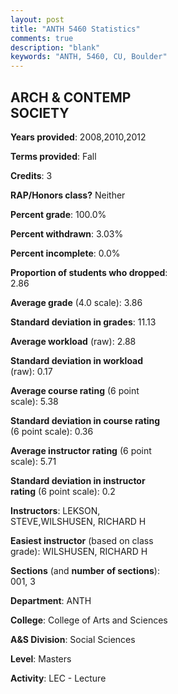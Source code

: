 ```yaml
---
layout: post
title: "ANTH 5460 Statistics"
comments: true
description: "blank"
keywords: "ANTH, 5460, CU, Boulder"
--- 
```

<head>
<script src="https://ajax.googleapis.com/ajax/libs/jquery/2.1.3/jquery.min.js"></script>
<script src="https://dl.dropboxusercontent.com/s/pc42nxpaw1ea4o9/highcharts.js?dl=0"></script>
<!-- <script src="../assets/js/highcharts.js"></script> -->
<style type="text/css">@font-face {
	font-family: "Bebas Neue";
	src: url(https://www.filehosting.org/file/details/544349/BebasNeue%20Regular.otf) format("opentype");
	}
	h1.Bebas { 
		font-family: "Bebas Neue", Verdana, Tahoma;
	}
</style>
</head>
<body>
	<div id="container" style="float: right; width: 45%; height: 88%; margin-left: 2.5%; margin-right: 2.5%;"></div>
	<script language="JavaScript">
		$(document).ready(function() {
		var chart = {type: 'column'};
		var title = {text: 'Grade Distribution'};
		var xAxis = {categories: ['A','B','C','D','F'],crosshair: true};
		var yAxis = {min: 0,title: {text: 'Percentage'}};
		var tooltip = {headerFormat: '<center><b><span style="font-size:20px">{point.key}</span></b></center>',
		               pointFormat: '<td style="padding:0"><b>{point.y:.1f}%</b></td>',
		               footerFormat: '</table>',shared: true,useHTML: true};
		var plotOptions = {column: {pointPadding: 0.0,borderWidth: 0}};  
		var credits = {enabled: false};var series= [{name: 'Percent',data: [85.29,14.71,0.0,0.0,0.0,]}];
		var json = {};
		json.chart = chart;
		json.title = title;
		json.tooltip = tooltip;
		json.xAxis = xAxis;
		json.yAxis = yAxis;  
		json.series = series;
		json.plotOptions = plotOptions;  
		json.credits = credits;
		$('#container').highcharts(json);
	});
	</script>
</body>
			   
## ARCH & CONTEMP SOCIETY

**Years provided**: 2008,2010,2012

**Terms provided**: Fall

**Credits**: 3

**RAP/Honors class?** Neither

**Percent grade**: 100.0%

**Percent withdrawn**: 3.03%

**Percent incomplete**: 0.0%

**Proportion of students who dropped**: 2.86

**Average grade** (4.0 scale): 3.86

**Standard deviation in grades**: 11.13

**Average workload** (raw): 2.88

**Standard deviation in workload** (raw): 0.17

**Average course rating** (6 point scale): 5.38

**Standard deviation in course rating** (6 point scale): 0.36

**Average instructor rating** (6 point scale): 5.71

**Standard deviation in instructor rating** (6 point scale): 0.2

**Instructors**: LEKSON, STEVE,WILSHUSEN, RICHARD H

**Easiest instructor** (based on class grade): WILSHUSEN, RICHARD H

**Sections** (and **number of sections**): 001, 3

**Department**: ANTH

**College**: College of Arts and Sciences

**A&S Division**: Social Sciences

**Level**: Masters

**Activity**: LEC - Lecture